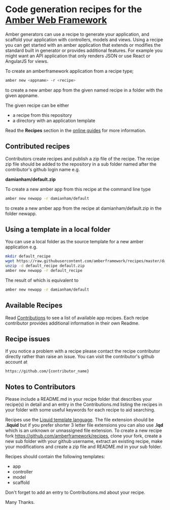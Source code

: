 # Code generation recipes for the [Amber Web Framework](https://amberframework.org)

Amber generators can use a recipe to generate your application, and scaffold your
application with controllers, models and views.  Using a recipe you can get started
with an amber application that extends or modifies the standard built in generator
or provides additional features.  For example you might want an API application
that only renders JSON or use React or AngularJS for views.

To create an amberframework application from a recipe type;
```sh
amber new <appname> -r <recipe>
```
to create a new amber app from the given named recipe in a folder with the given appname.

The given recipe can be either
- a recipe from this repository
- a directory with an application template

Read the **Recipes** section in the [online guides](https://amberframework.org/guides)
for more information.

## Contributed recipes

Contributors create recipes and publish a zip file of the recipe.
The recipe zip file should be added to the repository in a sub folder named after
the contributor's github login name e.g.

**damianham/default.zip**

To create a new amber app from this recipe at the command line type
```sh
amber new newapp -r damianham/default
```
to create a new amber app from the recipe at damianham/default.zip in the
folder newapp.  

## Using a template in a local folder
You can use a local folder as the source template for a new amber application e.g.
```sh
mkdir default_recipe
wget https://raw.githubusercontent.com/amberframework/recipes/master/damianham/default.zip
unzip -d default_recipe default.zip
amber new newapp -r default_recipe
```

The result of which is equivalent to
```sh
amber new newapp -r damianham/default
```

## Available Recipes

Read [Contributions](https://github.com/amberframework/recipes/blob/master/Contributions.md)
to see a list of available app recipes.  Each recipe contributor provides additional
information in their own Readme.

## Recipe issues

If you notice a problem with a recipe please contact the recipe contributor directly
rather than raise an issue.  You can visit the contributor's github account at
```
https://github.com/{contributor_name}
```

## Notes to Contributors

Please include a README.md in your recipe folder that describes your recipe(s) in detail
and an entry in the Contributions.md listing the recipes in your folder with some useful keywords
for each recipe to aid searching.

Recipes use the [Liquid template language](https://github.com/TechMagister/liquid.cr).
The file extension should be **.liquid** but if you prefer shorter 3 letter file extensions
you can also use **.lqd** which is an unknown or unnassigned file extension.  To create a
new recipe fork https://github.com/amberframework/recipes, clone your fork, create a new
sub folder with your github username,
extract an existing recipe, make your modifications and create a zip file and README.md
in your sub folder.  

Recipes should contain the following templates:

- app
- controller
- model
- scaffold

Don't forget to add an entry to Contributions.md about your recipe.

Many Thanks.
